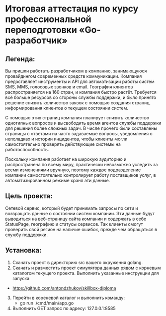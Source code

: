 # Итоговая аттестация по курсу профессиональной переподготовки «Go-разработчик»

## Легенда:
Вы пришли работать разработчиком в компанию, занимающуюся провайдингом  современных средств коммуникации. Компания предоставляет инструменты и API для автоматизации работы систем SMS, MMS, голосовых звонков и email. География клиентов распространяется на 160 стран, и компания быстро растёт. Требуется всё больше ресурсов со стороны службы поддержки, и было принято решение снизить количество заявок с помощью создания страниц информирования клиентов о текущем состоянии систем.

С помощью этих страниц компания планирует снизить количество однотипных  вопросов и высвободить время агентов службы поддержки для решения более сложных задач. В числе прочего были составлены страницы с ответами на часто задаваемые вопросы, уведомления о неполадках и истории инцидентов, чтобы клиенты могли самостоятельно проверять действующие системы на работоспособность.

Поскольку компания работает на широкую аудиторию и распространена по всему миру, практически невозможно уследить за всеми изменениями вручную, поэтому каждое подразделение компании самостоятельно контролирует работу поставщиков услуг, в автоматизированном режиме храня эти данные.



## Цель проекта:
Сетевой сервис, который будет принимать запросы по сети и  возвращать данные о состоянии систем компании. Эти данные будут выводиться на веб-страницу сайта компании и содержать в себе StatusPage, географию и статусы сервисов. Так клиенты смогут проверить свой регион на наличие ошибок, прежде чем обращаться в службу поддержки. 

## Установка:
1. Скачать проект в директорию src вашего окружения golang.
2. Скачать и разместить проект симулятора данных рядом с корневым каталогом текущего проекта. Выполнить указанные инструкции для запуска

* https://github.com/antondzhukov/skillbox-diploma

3. Перейти в кореневой каталог и выполнить команду:
   - go run ./cmd/main/app.go
4. Выполнить GET запрос по адресу: 127.0.0.1:8585